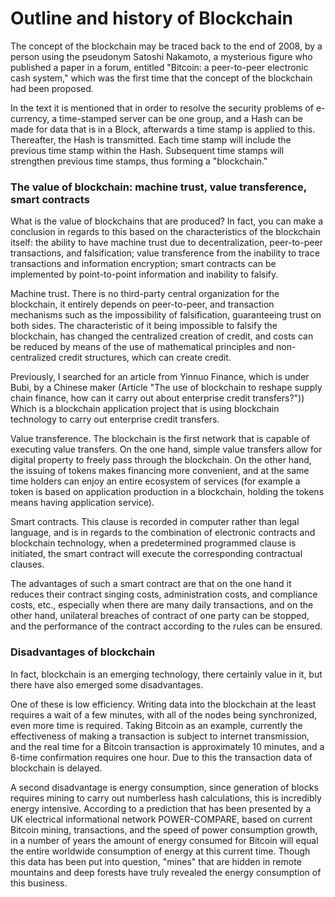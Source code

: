 # Outline and history of Blockchain

The concept of the blockchain may be traced back to the end of 2008, by a person using the pseudonym Satoshi Nakamoto, a mysterious figure who published a paper in a forum, entitled "Bitcoin: a peer-to-peer electronic cash system," which was the first time that the concept of the blockchain had been proposed.

In the text it is mentioned that in order to resolve the security problems of e-currency, a time-stamped server can be one group, and a Hash can be made for data that is in a Block, afterwards a time stamp is applied to this. Thereafter, the Hash is transmitted. Each time stamp will include the previous time stamp within the Hash. Subsequent time stamps will strengthen previous time stamps, thus forming a "blockchain."

### **The value of blockchain: machine trust, value transference, smart contracts**

What is the value of blockchains that are produced? In fact, you can make a conclusion in regards to this based on the characteristics of the blockchain itself: the ability to have machine trust due to decentralization, peer-to-peer transactions, and falsification; value transference from the inability to trace transactions and information encryption; smart contracts can be implemented by point-to-point information and inability to falsify.

Machine trust. There is no third-party central organization for the blockchain, it entirely depends on peer-to-peer, and transaction mechanisms such as the impossibility of falsification, guaranteeing trust on both sides. The characteristic of it being impossible to falsify the blockchain, has changed the centralized creation of credit, and costs can be reduced by means of the use of mathematical principles and non-centralized credit structures, which can create credit.

Previously, I searched for an article from Yinnuo Finance, which is under Bubi, by a Chinese maker (Article "The use of blockchain to reshape supply chain finance, how can it carry out about enterprise credit transfers?")) Which is a blockchain application project that is using blockchain technology to carry out enterprise credit transfers.

Value transference. The blockchain is the first network that is capable of executing value transfers. On the one hand, simple value transfers allow for digital property to freely pass through the blockchain. On the other hand, the issuing of tokens makes financing more convenient, and at the same time holders can enjoy an entire ecosystem of services (for example a token is based on application production in a blockchain, holding the tokens means having application service).

Smart contracts. This clause is recorded in computer rather than legal language, and is in regards to the combination of electronic contracts and blockchain technology, when a predetermined programmed clause is initiated, the smart contract will execute the corresponding contractual clauses.

The advantages of such a smart contract are that on the one hand it reduces their contract singing costs, administration costs, and compliance costs, etc., especially when there are many daily transactions, and on the other hand, unilateral breaches of contract of one party can be stopped, and the performance of the contract according to the rules can be ensured.

### **Disadvantages of blockchain**

In fact, blockchain is an emerging technology, there certainly value in it, but there have also emerged some disadvantages.

One of these is low efficiency. Writing data into the blockchain at the least requires a wait of a few minutes, with all of the nodes being synchronized, even more time is required. Taking Bitcoin as an example, currently the effectiveness of making a transaction is subject to internet transmission, and the real time for a Bitcoin transaction is approximately 10 minutes, and a 6-time confirmation requires one hour.  Due to this the transaction data of blockchain is delayed.

A second disadvantage is energy consumption, since generation of blocks requires mining to carry out numberless hash calculations, this is incredibly energy intensive. According to a prediction that has been presented by a UK electrical informational network POWER-COMPARE, based on current Bitcoin mining, transactions, and the speed of power consumption growth, in a number of years the amount of energy consumed for Bitcoin will equal the entire worldwide consumption of energy at this current time. Though this data has been put into question, "mines" that are hidden in remote mountains and deep forests have truly revealed the energy consumption of this business.
